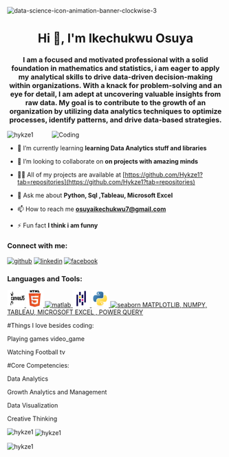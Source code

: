 ![data-science-icon-animation-banner-clockwise-3](https://github.com/Hykze1/Hykze1/assets/100960483/5c68edb4-052a-4118-b6f8-4380b90bf5d1)
<h1 align="center">Hi 👋, I'm Ikechukwu Osuya</h1>
<h3 align="center">I am a focused and motivated professional with a solid foundation in mathematics and statistics, i am eager to apply my analytical skills to drive data-driven decision-making within organizations. With a knack for problem-solving and an eye for detail, I am adept at uncovering valuable insights from raw data. My goal is to contribute to the growth of an organization by utilizing data analytics techniques to optimize processes, identify patterns, and drive data-based strategies.</h3>
<img align="right" alt="Coding" width="400" src="https://cdn.dribbble.com/users/1162077/screenshots/3848914/programmer.gif">
  




<p align="left"> <img src="https://komarev.com/ghpvc/?username=hykze1&label=Profile%20views&color=0e75b6&style=flat" alt="hykze1" /> </p>

- 🌱 I’m currently learning **learning Data Analytics stuff and libraries**

- 👯 I’m looking to collaborate on **on projects with amazing minds**

- 👨‍💻 All of my projects are available at [https://github.com/Hykze1?tab=repositories](https://github.com/Hykze1?tab=repositories)

- 💬 Ask me about **Python, Sql ,Tableau, Microsoft Excel**

- 📫 How to reach me **osuyaikechukwu7@gmail.com**

- ⚡ Fun fact **I think i am funny**

<h3 align="left">Connect with me:</h3>

[<img src='https://cdn.jsdelivr.net/npm/simple-icons@3.0.1/icons/github.svg' alt='github' height='40'>](https://github.com/https://github.com/Hykze1)  [<img src='https://cdn.jsdelivr.net/npm/simple-icons@3.0.1/icons/linkedin.svg' alt='linkedin' height='40'>](https://www.linkedin.com/in/https://www.linkedin.com/in/ikechukwu-osuya-4651a313b//)  [<img src='https://cdn.jsdelivr.net/npm/simple-icons@3.0.1/icons/facebook.svg' alt='facebook' height='40'>](https://www.facebook.com/https://www.facebook.com/osuya.ikechukwu.1)  
</p>

<h3 align="left">Languages and Tools:</h3>
<p align="left"> <a href="https://canvasjs.com" target="_blank" rel="noreferrer"> <img src="https://raw.githubusercontent.com/Hardik0307/Hardik0307/master/assets/canvasjs-charts.svg" alt="canvasjs" width="40" height="40"/> </a> <a href="https://www.w3.org/html/" target="_blank" rel="noreferrer"> <img src="https://raw.githubusercontent.com/devicons/devicon/master/icons/html5/html5-original-wordmark.svg" alt="html5" width="40" height="40"/> </a> <a href="https://www.mathworks.com/" target="_blank" rel="noreferrer"> <img src="https://upload.wikimedia.org/wikipedia/commons/2/21/Matlab_Logo.png" alt="matlab" width="40" height="40"/> </a> <a href="https://pandas.pydata.org/" target="_blank" rel="noreferrer"> <img src="https://raw.githubusercontent.com/devicons/devicon/2ae2a900d2f041da66e950e4d48052658d850630/icons/pandas/pandas-original.svg" alt="pandas" width="40" height="40"/> </a> <a href="https://www.python.org" target="_blank" rel="noreferrer"> <img src="https://raw.githubusercontent.com/devicons/devicon/master/icons/python/python-original.svg" alt="python" width="40" height="40"/> </a> <a href="https://seaborn.pydata.org/" target="_blank" rel="noreferrer"> <img src="https://seaborn.pydata.org/_images/logo-mark-lightbg.svg" alt="seaborn" width="40" height="40"/> MATPLOTLIB, NUMPY, TABLEAU, MICROSOFT EXCEL , POWER QUERY</a> </p> 

#Things I love besides coding:

Playing games video_game

Watching Football tv

#Core Competencies:

Data Analytics

Growth Analytics and Management

Data Visualization

Creative Thinking


<p><img align="left" src="https://github-readme-stats.vercel.app/api/top-langs?username=hykze1&show_icons=true&locale=en&layout=compact" alt="hykze1" /></p>

<p>&nbsp;<img align="center" src="https://github-readme-stats.vercel.app/api?username=hykze1&show_icons=true&locale=en" alt="hykze1" /></p>

<p><img align="center" src="https://github-readme-streak-stats.herokuapp.com/?user=hykze1&" alt="hykze1" /></p>
